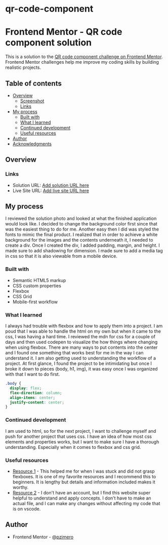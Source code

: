 # qr-code-component

# Frontend Mentor - QR code component solution

This is a solution to the [QR code component challenge on Frontend Mentor](https://www.frontendmentor.io/challenges/qr-code-component-iux_sIO_H). Frontend Mentor challenges help me improve my coding skills by building realistic projects. 

## Table of contents

- [Overview](#overview)
  - [Screenshot](#screenshot)
  - [Links](#links)
- [My process](#my-process)
  - [Built with](#built-with)
  - [What I learned](#what-i-learned)
  - [Continued development](#continued-development)
  - [Useful resources](#useful-resources)
- [Author](#author)
- [Acknowledgments](#acknowledgments)


## Overview



### Links

- Solution URL: [Add solution URL here](https://github.com/pzimero/qr-code-component)
- Live Site URL: [Add live site URL here](https://pzimero.github.io/qr-code-component/)

## My process
I reviewed the solution photo and looked at what the finished application would look like. I decided to change the background color first
since that was the easiest thing to do for me. Another easy then I did was styled the fonts to mimic the final product. I realized that in order to achieve a white background for the images and the contents underneath it, I needed to create a div. Once I created the div, I added padding, margin, and height. I made sure to add shadowing for dimension. I made sure to add a media tag in css so that it is also viewable from a mobile device.

### Built with

- Semantic HTML5 markup
- CSS custom properties
- Flexbox
- CSS Grid
- Mobile-first workflow


### What I learned

I always had trouble with flexbox and how to apply them into a project. I am poud that I was able to handle the html on my own but when it came to the css, I was having a hard time. I reviewed the mdn for css for a couple of days and then used codepen to visualize the how things where changing when using flexbox. There are many ways to put contents into the center and I found one something that works best for me in the way I can understand it. I am also getting used to understanding the workflow of a project. At first glance, I found the project to be intimidating but once I broke it down to pieces (body, h1, img), it was easy once I was organized with that I want to do first. 

```css
.body {
  display: flex;
  flex-direction: column;
  align-items: center;
  justify-content: center;
}
```

### Continued development

I am used to html, so for the next project, I want to challenge myself and push for another project that uses css. I have an idea of how most css elements and properties works, but I want to make sure I have a thorough understanding. Especially when it comes to flexbox and css grid.

### Useful resources

- [Resource 1](https://developer.mozilla.org/en-US/docs/Web/CSS/CSS_Flexible_Box_Layout/Basic_Concepts_of_Flexbox) - This helped me for when I was stuck and did not grasp flexboxes. It is one of my favorite resources and I recommend this to beginners. It is lengthy but details and information included makes it worthy.
- [Resource 2](https://codepen.io/) - I don't have an account, but I find this website super helpful to understand and apply concepts. I don't have to make an actual file, and I can make any changes without affecting my code that is on vscode.

## Author

- Frontend Mentor - [@pzimero](https://www.frontendmentor.io/profile/pzimero)
